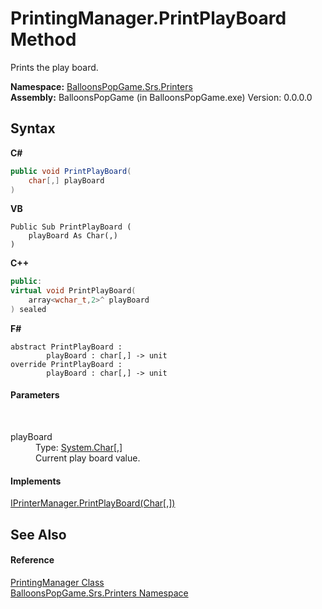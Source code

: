 # PrintingManager.PrintPlayBoard Method 
 

Prints the play board.

**Namespace:**&nbsp;<a href="N_BalloonsPopGame_Srs_Printers">BalloonsPopGame.Srs.Printers</a><br />**Assembly:**&nbsp;BalloonsPopGame (in BalloonsPopGame.exe) Version: 0.0.0.0

## Syntax

**C#**<br />
``` C#
public void PrintPlayBoard(
	char[,] playBoard
)
```

**VB**<br />
``` VB
Public Sub PrintPlayBoard ( 
	playBoard As Char(,)
)
```

**C++**<br />
``` C++
public:
virtual void PrintPlayBoard(
	array<wchar_t,2>^ playBoard
) sealed
```

**F#**<br />
``` F#
abstract PrintPlayBoard : 
        playBoard : char[,] -> unit 
override PrintPlayBoard : 
        playBoard : char[,] -> unit 
```


#### Parameters
&nbsp;<dl><dt>playBoard</dt><dd>Type: <a href="http://msdn2.microsoft.com/en-us/library/k493b04s" target="_blank">System.Char</a>[,]<br />Current play board value.</dd></dl>

#### Implements
<a href="M_BalloonsPopGame_Srs_Printers_IPrinterManager_PrintPlayBoard">IPrinterManager.PrintPlayBoard(Char[,])</a><br />

## See Also


#### Reference
<a href="T_BalloonsPopGame_Srs_Printers_PrintingManager">PrintingManager Class</a><br /><a href="N_BalloonsPopGame_Srs_Printers">BalloonsPopGame.Srs.Printers Namespace</a><br />